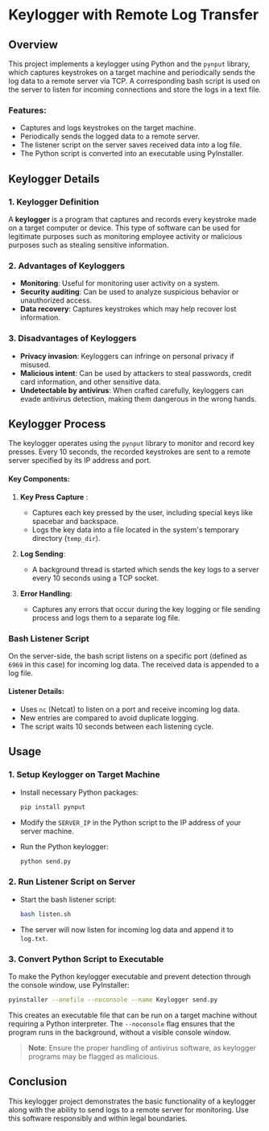 # Keylogger with Remote Log Transfer

## Overview

This project implements a keylogger using Python and the `pynput` library, which captures keystrokes on a target machine and periodically sends the log data to a remote server via TCP. A corresponding bash script is used on the server to listen for incoming connections and store the logs in a text file.

### Features:
- Captures and logs keystrokes on the target machine.
- Periodically sends the logged data to a remote server.
- The listener script on the server saves received data into a log file.
- The Python script is converted into an executable using PyInstaller.

## Keylogger Details

### 1. Keylogger Definition

A **keylogger** is a program that captures and records every keystroke made on a target computer or device. This type of software can be used for legitimate purposes such as monitoring employee activity or malicious purposes such as stealing sensitive information.

### 2. Advantages of Keyloggers
- **Monitoring**: Useful for monitoring user activity on a system.
- **Security auditing**: Can be used to analyze suspicious behavior or unauthorized access.
- **Data recovery**: Captures keystrokes which may help recover lost information.

### 3. Disadvantages of Keyloggers
- **Privacy invasion**: Keyloggers can infringe on personal privacy if misused.
- **Malicious intent**: Can be used by attackers to steal passwords, credit card information, and other sensitive data.
- **Undetectable by antivirus**: When crafted carefully, keyloggers can evade antivirus detection, making them dangerous in the wrong hands.

## Keylogger Process

The keylogger operates using the `pynput` library to monitor and record key presses. Every 10 seconds, the recorded keystrokes are sent to a remote server specified by its IP address and port.

#### Key Components:
1. **Key Press Capture** : 
   - Captures each key pressed by the user, including special keys like spacebar and backspace.
   - Logs the key data into a file located in the system's temporary directory (`temp_dir`).
   
2. **Log Sending**:
   - A background thread is started which sends the key logs to a server every 10 seconds using a TCP socket.

3. **Error Handling**:
   - Captures any errors that occur during the key logging or file sending process and logs them to a separate log file.

### Bash Listener Script

On the server-side, the bash script listens on a specific port (defined as `6969` in this case) for incoming log data. The received data is appended to a log file.

#### Listener Details:
- Uses `nc` (Netcat) to listen on a port and receive incoming log data.
- New entries are compared to avoid duplicate logging.
- The script waits 10 seconds between each listening cycle.

## Usage

### 1. Setup Keylogger on Target Machine

- Install necessary Python packages:
  ```bash
  pip install pynput
  ```
  
- Modify the `SERVER_IP` in the Python script to the IP address of your server machine.

- Run the Python keylogger:
  ```bash
  python send.py
  ```

### 2. Run Listener Script on Server

- Start the bash listener script:
  ```bash
  bash listen.sh
  ```

- The server will now listen for incoming log data and append it to `log.txt`.

### 3. Convert Python Script to Executable

To make the Python keylogger executable and prevent detection through the console window, use PyInstaller:
```bash
pyinstaller --onefile --noconsole --name Keylogger send.py
```

This creates an executable file that can be run on a target machine without requiring a Python interpreter. The `--noconsole` flag ensures that the program runs in the background, without a visible console window.

> **Note**: Ensure the proper handling of antivirus software, as keylogger programs may be flagged as malicious.

## Conclusion

This keylogger project demonstrates the basic functionality of a keylogger along with the ability to send logs to a remote server for monitoring. Use this software responsibly and within legal boundaries.

